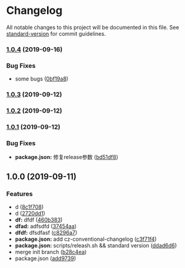 # Changelog

All notable changes to this project will be documented in this file. See [standard-version](https://github.com/conventional-changelog/standard-version) for commit guidelines.

### [1.0.4](https://github.com/slevin57/vue-directive-kit/compare/v1.0.3...v1.0.4) (2019-09-16)


### Bug Fixes

* some bugs ([0bf19a8](https://github.com/slevin57/vue-directive-kit/commit/0bf19a8))

### [1.0.3](https://github.com/slevin57/vue-directive-kit/compare/v1.0.2...v1.0.3) (2019-09-12)

### [1.0.2](https://github.com/slevin57/vue-directive-kit/compare/v1.0.1...v1.0.2) (2019-09-12)

### [1.0.1](https://github.com/slevin57/vue-directive-kit/compare/v1.0.0...v1.0.1) (2019-09-12)


### Bug Fixes

* **package.json:** 修复release参数 ([bd51df8](https://github.com/slevin57/vue-directive-kit/commit/bd51df8))

## 1.0.0 (2019-09-11)


### Features

* d ([8c1f708](https://github.com/slevin57/vue-directive-kit/commit/8c1f708))
* d ([2720dd1](https://github.com/slevin57/vue-directive-kit/commit/2720dd1))
* **df:** dfdf ([460b383](https://github.com/slevin57/vue-directive-kit/commit/460b383))
* **dfad:** adfsdfd ([37454aa](https://github.com/slevin57/vue-directive-kit/commit/37454aa))
* **dfdf:** dfsdfasf ([c8296a7](https://github.com/slevin57/vue-directive-kit/commit/c8296a7))
* **package.json:** add cz-conventional-changelog ([c3f71f4](https://github.com/slevin57/vue-directive-kit/commit/c3f71f4))
* **package.json:** scripts/releash.sh && standard version ([ddad6d6](https://github.com/slevin57/vue-directive-kit/commit/ddad6d6))
* merge init branch ([b28c4ea](https://github.com/slevin57/vue-directive-kit/commit/b28c4ea))
* package.json ([add9739](https://github.com/slevin57/vue-directive-kit/commit/add9739))
